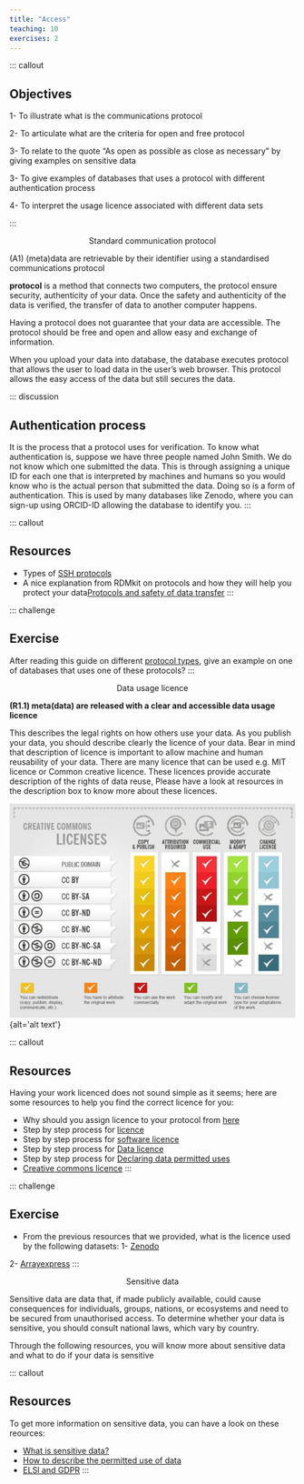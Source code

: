 ```yaml
---
title: "Access"
teaching: 10
exercises: 2
---
```


::: callout
## Objectives

1- To illustrate what is the communications protocol  

2- To articulate  what are the criteria for open and free protocol

3- To relate to the quote “As open as possible as close as necessary” by giving examples on sensitive data

3- To give examples of  databases that uses a protocol with   different  authentication process 

4- To interpret the usage licence associated with different data sets

:::

<p style="text-align: center;"> Standard communication protocol </p>

(A1)   	(meta)data are retrievable by their identifier using a standardised communications protocol

**protocol** is a method that connects two computers, the protocol ensure security, authenticity of your data. Once the safety and authenticity of the data is verified, the transfer of data to another computer happens.

Having a protocol does not guarantee that your data are accessible. The protocol should be free and open and allow easy and exchange of information. 

When you upload your data into database, the database executes protocol that allows the user to  load data in the user’s web browser. This protocol allows the easy access of the data but still secures the data. 

::: discussion
## Authentication process
It is the process that a protocol uses for verification. To know what authentication is, suppose we have three people named John Smith. We do not know which one submitted the data. This is through assigning a unique ID for each one that is interpreted by machines and humans so you would know who is the actual person that submitted the data. Doing so is a form of authentication. This is used by many databases like Zenodo, where you can sign-up using ORCID-ID allowing the database to identify you.
:::

::: callout
## Resources
- Types of [SSH protocols](https://faircookbook.elixir-europe.org/content/recipes/accessibility/sftp.html)
- A nice explanation from RDMkit on protocols and how they will help you protect your data[Protocols and safety of data transfer](https://rdmkit.elixir-europe.org/data_transfer.html)
:::

::: challenge
## Exercise
After reading this guide on different [protocol types](https://rdmkit.elixir-europe.org/data_transfer.html#how-do-you-transfer-large-data-files), give an example on one of databases that uses one of these protocols?
:::

<p style="text-align: center;"> Data usage licence </p>


**(R1.1)	meta(data) are released with a clear and accessible data usage licence**

This describes the legal rights on how others use your data. As you publish your data, you should describe clearly the licence of your data. Bear in mind that description of licence is important to allow machine and human reusability of your data. There are many licence that can be used e.g. MIT licence or Common creative licence. These licences provide accurate description of the rights of data reuse, Please have a look at resources in the description box to know more about these licences. 

![Creative commons licences (photo credit: foter)](fig/cc.jpg){alt='alt text'}

::: callout
## Resources
Having your work licenced does not sound simple as it seems; here are some resources to help you find the correct licence for you:
- Why should you assign licence to your protocol from [here](https://rdmkit.elixir-europe.org/licensing)
- Step by step process for [licence](https://faircookbook.elixir-europe.org/content/recipes/reusability/ATI-licensing.html)
- Step by step process for [software licence](https://faircookbook.elixir-europe.org/content/recipes/reusability/ATI_licensing_software.html)
- Step by step process for [Data licence](https://faircookbook.elixir-europe.org/content/recipes/reusability/ATI_licensing_data.html)
- Step by step process for [Declaring data permitted uses](https://faircookbook.elixir-europe.org/content/recipes/reusability/expressing-data-use.html)
- [Creative commons licence](https://creativecommons.org/choose/)
:::


::: challenge
## Exercise
- From the previous resources that we provided, what is the licence used by the following datasets:
1- [Zenodo](https://zenodo.org/record/7368547#.Y4TjT3bP02w)

2- [Arrayexpress](https://www.ebi.ac.uk/biostudies/arrayexpress/studies/E-MTAB-7933)
::: 

<p style="text-align: center;"> Sensitive data </p>

Sensitive data are data that, if made publicly available, could cause consequences for individuals, groups, nations, or ecosystems and need to be secured from unauthorised access. To determine whether your data is sensitive, you should consult national laws, which vary by country.

Through the following resources, you will know more about sensitive data and what to do if your data is  sensitive

::: callout
## Resources
To get more information on sensitive data, you can have a look on these reources:
- [What is sensitive data?](https://rdmkit.elixir-europe.org/sensitive_data)
- [How to describe the permitted use of data](https://faircookbook.elixir-europe.org/content/recipes/reusability/expressing-data-use.html#)
- [ELSI and GDPR](https://scilifelab-data-guidelines.readthedocs.io/en/latest/docs/general/sensitive_data.html)
:::



